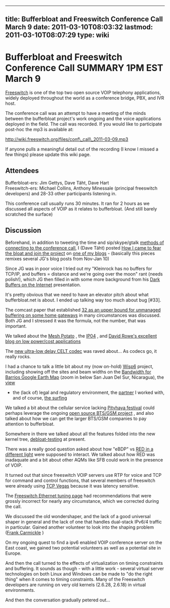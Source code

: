 
---
title: Bufferbloat and Freeswitch Conference Call March 9
date: 2011-03-10T08:03:32
lastmod: 2011-03-10T08:07:29
type: wiki
---
Bufferbloat and Freeswitch Conference Call SUMMARY 1PM EST March 9
==================================================================

[Freeswitch](http://www.freeswitch.org) is one of the top two open
source VOIP telephony applications, widely deployed throughout the world
as a conference bridge, PBX, and IVR host.

The conference call was an attempt to have a meeting of the minds
between the bufferbloat project's work ongoing and the voice
applications deployed in the field. The call was recorded. If you would
like to participate post-hoc the mp3 is available at:

http://wiki.freeswitch.org/files/conf\_call\_2011-03-09.mp3

If anyone pulls a meaningful detail out of the recording (I know I
missed a few things) please update this wiki page.

Attendees
---------

Bufferbloat-ers: Jim Gettys, Dave Täht, Dave Hart\
Freeswitch-ers: Michael Collins, Anthony Minessale (principal freeswitch
developers) and 28-33 other participants listening in.

This conference call usually runs 30 minutes. It ran for 2 hours as we
discussed all aspects of VOIP as it relates to bufferbloat. (And still
barely scratched the surface)

Discussion
----------

Beforehand, in addition to tweeting the time and sip/skype/gtalk
[methods of connecting to the conference
call](http://www.bufferbloat.net/news/8), I (Dave Täht) posted [How I
came to fear the bloat and join the
project](http://the-edge.blogspot.com/2011/03/beating-my-bloat.html) on
[one of my blogs](http://the-edge.blogspot.com/) - (basically this
pieces remixes several JG's blog posts from Nov-Jan 10)

Since JG was in poor voice I tried out my "Kleinrock has no buffers for
TCP/IP, and buffers = distance and we're going over the moon" rant
(needs polish!), which JG then filled in with some more background from
his [Dark Buffers on the
Internet](http://mirrors.bufferbloat.net/Talks/BellLabs01192011/)
presentation.

It's pretty obvious that we need to have an elevator pitch about what
bufferbloat.net is about. I ended up talking way too much about bug
\[\#33\].

The comcast paper that established [32 as an upper bound for unmanaged
buffering on some home gateways](needthelink) in many circumstances was
discussed. Both JG and I stressed it was the formula, not the number,
that was important.

We talked about the [Mesh
Potato](http://www.villagetelco.org/about/mesh-potato/) , the
[IP04](http://www.rowetel.com/blog/?page_id=440) , and [David Rowe's
excellent blog on low power/cost
applications](http://www.rowetel.com/blog/)

The [new ultra-low delay CELT codec](http://www.celt-codec.org/) was
raved about... As codecs go, it really rocks.

I had a chance to talk a little bit about my (now on-hold)
[Wisp6](http://nex-6.taht.net/wiki/wisp6/) project, including showing
off the sites and beam widths on the [Bandwidth for Barrios Google Earth
Map](http://www.teklibre.com/~d/b4barrios10.kml) (zoom in below San Juan
Del Sur, Nicaragua), the
[view](http://www.teklibre.com/~d/casayanqui/masterbedoomviewbetter.jpg)
- the (lack of) legal and regulatory environment, the
[partner](http://www.condor.com.ni) I worked with, and of course, [the
surfing](http://www.nicaraguasurfreport.com/reportlist.php?id_secc=25&amp;x_date=2011-03-05&amp;z_date=%3D%2C%27%2C%27)

We talked a bit about the cellular service lacking [Pityhaya
festival](http://www.earthshippitayafestival.com/) could perhaps
leverage the ongoing [open source BTS/GSM
project](http://openbts.sourceforge.net/) , and also talked about how we
can get the larger BTS/GSM companies to pay attention to bufferbloat.

Somewhere in there we talked about all the features folded into the new
kernel tree,
[debloat-testing](https://lists.bufferbloat.net/pipermail/bloat-devel/2011-February/000061.html)
at present.

There was a really good question asked about how "eBDP" vs [RED in a
different
light](http://mirrors.bufferbloat.net/RelevantPapers/Red_in_a_different_light.pdf)
were supposed to interact. We talked about how RED was inadaquate and a
bit about other AQMs like SFB could work in the presence of VOIP.

It turned out that since freeswitch VOIP servers use RTP for voice and
TCP for command and control functions, that several members of
freeswitch were already using [TCP
Vegas](http://en.wikipedia.org/wiki/TCP_Vegas) because it was latency
sensitive.

The [Freeswitch Ethernet tuning
page](http://wiki.freeswitch.org/wiki/Performance_testing_and_configurations#Ethernet_tuning_in_Linux)
had recommendations that were grossly incorrect for nearly any
circumstance, which we corrected during the call.

We discussed the old wondershaper, and the lack of a good universal
shaper in general and the lack of one that handles dual-stack IPv6/4
traffic in particular. Gained another volunteer to look into the shaping
problem ([Frank Carmickle](http://www.carmickle.com) )

On my ongoing quest to find a ipv6 enabled VOIP conference server on the
East coast, we gained two potential volunteers as well as a potential
site in Europe.

And then the call turned to the effects of virtualization on timing
constraints and buffering. It sounds as though - with a little work -
several virtual server technologies on both Linux and Windows can be
made to "do the right thing" when it comes to timing constraints. Many
of the Freeswitch developers are running on very old kernels (2.6.28,
2.6.18) in virtual environments.

And then the conversation gradually petered out...
